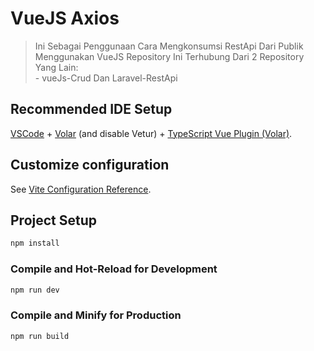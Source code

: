 # VueJS Axios
>Ini Sebagai Penggunaan Cara Mengkonsumsi RestApi Dari Publik Menggunakan VueJS
>Repository Ini Terhubung Dari 2 Repository Yang Lain: <br> - vueJs-Crud Dan Laravel-RestApi

## Recommended IDE Setup

[VSCode](https://code.visualstudio.com/) + [Volar](https://marketplace.visualstudio.com/items?itemName=Vue.volar) (and disable Vetur) + [TypeScript Vue Plugin (Volar)](https://marketplace.visualstudio.com/items?itemName=Vue.vscode-typescript-vue-plugin).

## Customize configuration

See [Vite Configuration Reference](https://vitejs.dev/config/).

## Project Setup

```sh
npm install
```

### Compile and Hot-Reload for Development

```sh
npm run dev
```

### Compile and Minify for Production

```sh
npm run build
```
